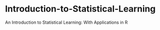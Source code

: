 # Introduction-to-Statistical-Learning
An Introduction to Statistical Learning: With Applications in R
